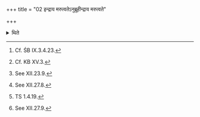 +++
title = "02 इन्द्राय मरुत्वतेऽनुब्रूहीन्द्राय मरुत्वते"

+++

<details><summary>थिते</summary>

2. The orders (for reciting the invitatory verse and the offering verse should be) indrāya marutvate'nubrūhi[^1] (to the Hotr̥) and indrāya marutvate preṣya (to the Maitrāvaruṇa) respectively. (The two scoops) should have the second Vaṣaṭ call[^2] or not;[^3] or only one of them should be with a second vaṣaṭ-call. After the two have poured the remnants into each other's cup in the same manner as in the case of the offering to the dual divinities, the Adhvaryu takes the third Marutvatīya (scoop) by means of the cup the Soma in which has not been drunk.[^4] The formulae for filling and depositing should be marutvān indra... (and eṣa te yoniḥ)[^5] (respectively). The Pratiprasthātr̥ carries (the remnant of the Soma for) the drinking. The two Adhvaryus drink from their own sides.[^6]   


[^1]: Cf. ŚB IX.3.4.23.  

[^2]: Cf. KB XV.3.  

[^3]: See XII.23.9.  

[^4]: See XII.27.8.  

[^5]: TS 1.4.19.  

[^6]: See XII.27.9.  
</details>
